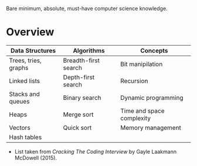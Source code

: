 Bare minimum, absolute, must-have computer science knowledge.

# Overview

| Data Structures      | Algorithms           | Concepts                  |
| ---------------      | ----------           | --------                  |
| Trees, tries, graphs | Breadth-first search | Bit manipilation          |
| Linked lists         | Depth-first search   | Recursion                 |
| Stacks and queues    | Binary search        | Dynamic programming       |
| Heaps                | Merge sort           | Time and space complexity |
| Vectors              | Quick sort           | Memory management         |
| Hash tables          |                      |                           |

* List taken from *Cracking The Coding Interview* by Gayle Laakmann McDowell (2015).

